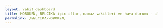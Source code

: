 ```yaml
---
layout: vakit_dashboard
title: HOBOKEN, BELCIKA için iftar, namaz vakitleri ve hava durumu - ilçe/eyalet seç
permalink: /BELCIKA/HOBOKEN/
---
```


<script type="text/javascript">
  var GLOBAL_COUNTRY = 'BELCIKA';
  var GLOBAL_CITY = 'HOBOKEN';
  var GLOBAL_STATE = '';
  var lat = 72;
  var lon = 21;
</script>
